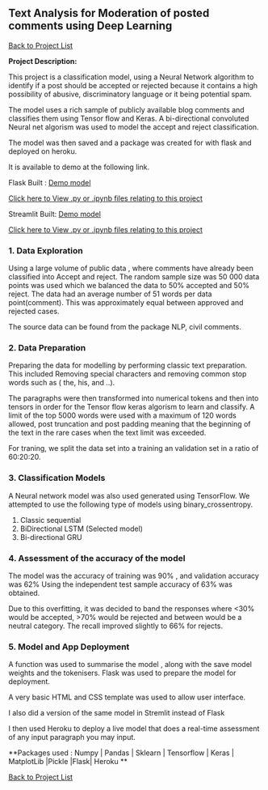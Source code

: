 
## Text Analysis for Moderation of posted comments using Deep Learning

[Back to Project List](http://emilevdheyde.github.io/)

**Project Description:** 

This project is a classification model, using a Neural Network algorithm to identify if a post should be accepted or rejected because it contains a high possibility of abusive, discriminatory language or it being potential spam.  

The model uses a rich sample of publicly available blog comments and classifies them using Tensor flow and Keras.
A bi-directional convoluted Neural net algorism was used to model the accept and reject classification.

The model was then saved and a package was created for with flask and deployed on heroku.  

It is available to demo at the following link.

Flask Built : 
[Demo model](https://commentmoderator.herokuapp.com/)

[Click here to View .py or .ipynb files relating to this project](https://github.com/EmileVdHeyde/My-Python-Projects/tree/master/4.NLP%20Comments%20Moderator)

Streamlit Built: 
[Demo model](https://commentsmoderator-2.herokuapp.com/)

[Click here to View .py or .ipynb files relating to this project](https://github.com/EmileVdHeyde/NLP_Comments_SL-)

### 1. Data Exploration 

Using a large volume of public data , where comments have already been classified into Accept and reject.
The random sample size was 50 000 data points was used which we balanced the data to 50% accepted and 50% reject.
The data had an average number of 51 words per data point(comment). This was approximately equal between approved and rejected cases. 

The source data can be found from the package NLP, civil comments. 

### 2. Data Preparation 

Preparing the data for modelling by performing classic text preparation. This included Removing special characters and removing common stop words such as ( the, his, and ..). 

The paragraphs were then transformed into numerical tokens and then into tensors in order for the Tensor flow keras algorism to learn and classify. A limit of the top 5000 words were used with a maximum of 120 words allowed, post truncation and post padding meaning that the beginning of the text in the rare cases when the text limit was exceeded. 

For traning, we split the data set into a training an validation set in a ratio of 60:20:20. 


### 3. Classification Models

A Neural network model was also used generated using TensorFlow. We attempted to use the following type of models using binary_crossentropy. 
1. Classic sequential 
2. BiDirectional LSTM (Selected model)
3. Bi-directional GRU 

### 4. Assessment of the accuracy of the model 

The model was the accuracy of training was 90% , and validation accuracy was 62%
Using the independent test sample accuracy of  63% was obtained.

Due to this overfitting, it was decided to band the responses where <30% would be accepted, >70% would be rejected and between would be a neutral category. The recall improved slightly to 66% for rejects. 

### 5. Model and App Deployment 

A function was used to summarise the model , along with the save model weights and the tokenisers. Flask was used to prepare the model for deployment. 

A very basic HTML and CSS template was used to allow user interface. 

I also did a version of the same model in Stremlit instead of Flask

I then used Heroku to deploy a live model that does a real-time assessment of any input paragraph you may input. 


**Packages used :
Numpy | Pandas | Sklearn | Tensorflow | Keras | MatplotLib |Pickle |Flask| Heroku **

[Back to Project List](http://emilevdheyde.github.io/)
